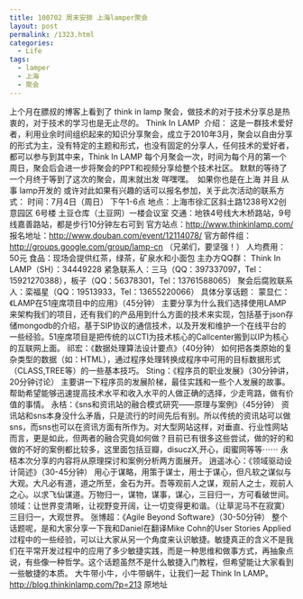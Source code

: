 ```yaml
---
title: 100702 周末安排 上海lamper聚会
layout: post
permalink: /1323.html
categories:
  - Life
tags:
  - lamper
  - 上海
  - 聚会
---
```

 上个月在膘叔的博客上看到了 think in lamp 聚会，做技术的对于技术分享总是热衷的，对于技术的学习也是无止尽的。 Think In LAMP  介绍： 这是一群技术爱好者，利用业余时间组织起来的知识分享聚会，成立于2010年3月，聚会以自由分享的形式为主，没有特定的主题和形式，也没有固定的分享人，任何技术的爱好者，都可以参与到其中来，Think In LAMP 每个月聚会一次，时间为每个月的第一个周日，聚会后会进一步将聚会的PPT和视频分享给整个技术社区。 默默的等待了一个月终于等到了这次的聚会，周末就出发 咩嘿嘿。  如果你也是在上海 并且 从事 lamp开发的 或许对此如果有兴趣的话可以报名参加，关于此次活动的联系方式： 时间：7月4日（周日） 下午1-6点 地点：上海市徐汇区斜土路1238号X2创意园区 6号楼 土豆仓库（土豆网）一楼会议室 交通：地铁4号线大木桥路站，9号线嘉善路站，都是步行10分钟左右可到 官方站点：http://www.thinkinlamp.com/ 报名地址：http://www.douban.com/event/12114078/ 官方邮件组：http://groups.google.com/group/lamp-cn （兄弟们，要坚强！） 人均费用：50元 食品：现场会提供红茶，绿茶，矿泉水和小面包 主办方QQ群： Think In LAMP（SH）：34449228 紧急联系人：三马（QQ：397337097，Tel：15921270388），板子（QQ：56378301，Tel：13761588065） 聚会后腐败联系人：栾福星（QQ：19513933，Tel：13655220066） 具体分享话题： 蒙显仁：《LAMP在51座席项目中的应用》（45分钟） 主要分享为什么我们选择使用LAMP来架构我们的项目，还有我们的产品用到什么方面的技术来实现，包括基于json存储mongodb的介绍，基于SIP协议的通信技术，以及开发和维护一个在线平台的一些经验。51座席项目是把传统的以CTI为技术核心的Callcenter搬到以IP为核心的互联网上面。 祁宏：《数据处理算法设计要点》（40分钟） 如何把各类原始的复杂类型的数据（如：HTML），通过程序处理转换成程序中可用的目标数据形式（CLASS,TREE等）的一些基本技巧。 Sting：《程序员的职业发展》（30分钟讲，20分钟讨论） 主要讲一下程序员的发展阶梯，最佳实践和一些个人发展的故事。帮助希望能够迅速提高技术水平和收入水平的人做正确的选择，少走弯路，做有价值的事情。 永桔：《sns和资讯站的融合模式研究——原理与案例》（45分钟） 资讯站和sns本身没什么矛盾，只是流行的时间先后有别。所以传统的资讯站可以做sns，而sns也可以在资讯方面有所作为。对大型网站这样，对垂直、行业性网站而言，更是如此，但两者的融合究竟如何做？目前已有很多这些尝试，做的好的和做的不好的案例都比较多，这里面包括豆瓣，disuczX,开心，闺蜜网等等⋯⋯ 永桔本次分享的内容将从原理探讨和案例分析两方面展开。 逍遥冰心：《领域驱动设计简述》（30-45分钟） 用心于谋略，用策于谋士，用士于谋心，但凡软之谋似与大观。大凡必有道，道之所至，金石为开。吾等观前人之谋，观前人之士，观前人之心。以求飞仙谋道。万物归一，谋物，谋事，谋心，三目归一，方可看破世间。领域：让世界变清晰，让视野变开阔，让一切变得更和谐。（让草泥马不在寂寞）三目归一，大观世界。 张博超：《Agile Beyond Software》（30-50分钟） 整个话题呢，是和大家分享一下我和Daniel在翻译Mike Cohn的User Stories Applied过程中的一些经验，可以让大家从另一个角度来认识敏捷。敏捷真正的含义不是我们在平常开发过程中的应用了多少敏捷实践，而是一种思维和做事方式，再抽象点说，有些像一种哲学。这个话题虽然不是什么敏捷入门教程，但希望能让大家看到一些敏捷的本质。 大牛带小牛，小牛带蜗牛，让我们一起 Think In LAMP。 http://blog.thinkinlamp.com/?p=213 原地址